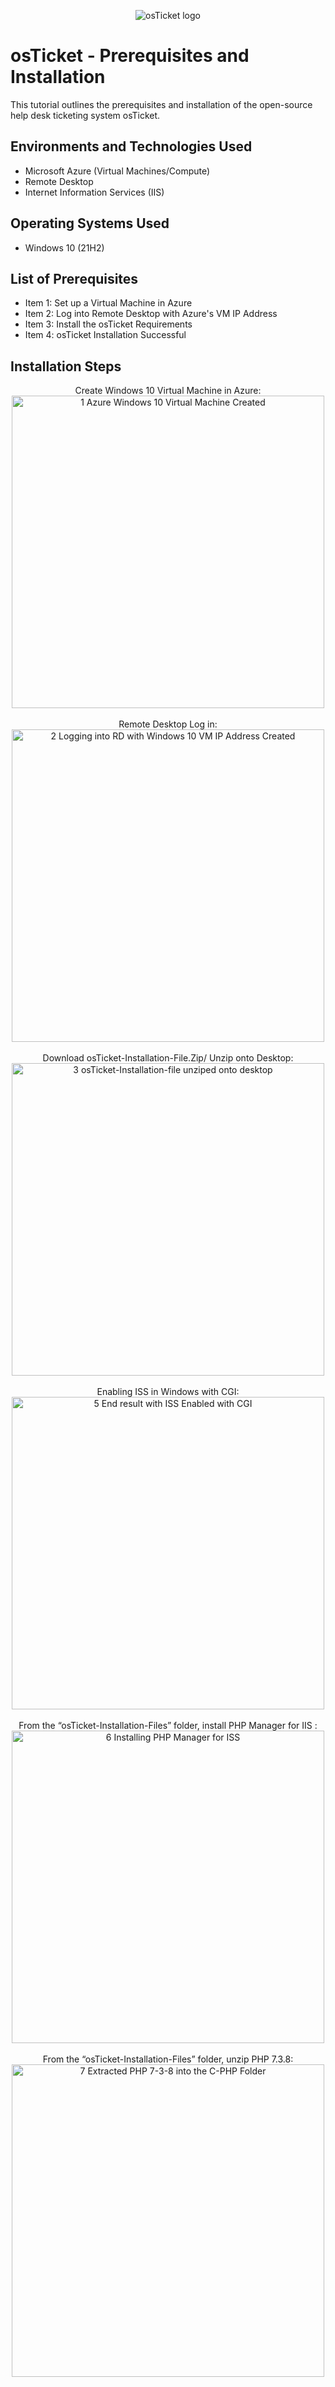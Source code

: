 <p align="center">
<img src="https://i.imgur.com/Clzj7Xs.png" alt="osTicket logo"/>
</p>

<h1>osTicket - Prerequisites and Installation</h1>
This tutorial outlines the prerequisites and installation of the open-source help desk ticketing system osTicket.<br />

<h2>Environments and Technologies Used</h2>

- Microsoft Azure (Virtual Machines/Compute)
- Remote Desktop
- Internet Information Services (IIS)

<h2>Operating Systems Used </h2>

- Windows 10</b> (21H2)

<h2>List of Prerequisites</h2>

- Item 1: Set up a Virtual Machine in Azure
- Item 2: Log into Remote Desktop with Azure's VM IP Address
- Item 3: Install the osTicket Requirements
- Item 4: osTicket Installation Successful

<h2>Installation Steps</h2>

<p align="center">
Create Windows 10 Virtual Machine in Azure: <br/>
<img width="500" alt="1  Azure Windows 10 Virtual Machine Created" src="https://github.com/user-attachments/assets/01609dcd-c82f-4be4-8151-99ba8a3edb89" />
<br />
<br />
Remote Desktop Log in: <br/>
<img width="500" alt="2  Logging into RD with Windows 10 VM IP Address Created" src="https://github.com/user-attachments/assets/98fb653a-240a-4674-b537-f2bda3ba4735" />
<br />
<br />
Download osTicket-Installation-File.Zip/ Unzip onto Desktop: <br/>
<img width="500" alt="3  osTicket-Installation-file unziped onto desktop" src="https://github.com/user-attachments/assets/672387d4-ea6f-41b7-94e5-1e89ed31c9d7" />
<br />
<br />
Enabling ISS in Windows with CGI: <br/>
<img width="500" alt="5  End result with ISS Enabled with CGI" src="https://github.com/user-attachments/assets/dc65a03b-223a-4165-a6fc-f538a18e1995" />
<br />
<br />
From the “osTicket-Installation-Files” folder, install PHP Manager for IIS : <br/>
<img width="500" alt="6  Installing PHP Manager for ISS" src="https://github.com/user-attachments/assets/64f34bff-24da-4e2e-bd1c-368da18ee6e7" />
<br />
<br />
From the “osTicket-Installation-Files” folder, unzip PHP 7.3.8: <br/>
<img width="500" alt="7  Extracted PHP 7-3-8 into the C-PHP Folder" src="https://github.com/user-attachments/assets/3c739c7e-fcae-44da-a3e5-9cea41d40bcc" />

</p>

